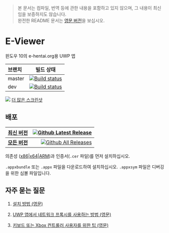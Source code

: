 > 본 문서는 컴파일, 번역 등에 관한 내용을 포함하고 있지 않으며, 그 내용이 최신임을 보증하지도 않습니다.  
> 완전한 README 문서는 [영문 버전](/README.md)을 보십시오.

# E-Viewer
윈도우 10의 e-hentai.org용 UWP 앱

| 브랜치 | 빌드 상태 |
| :----- | :-----------: |
| master | [![Build status](https://ci.appveyor.com/api/projects/status/fcfmss6sltiub0sb/branch/master?svg=true)](https://ci.appveyor.com/project/OpportunityLiu/exviewer/branch/master) |
| dev    | [![Build status](https://ci.appveyor.com/api/projects/status/fcfmss6sltiub0sb/branch/dev?svg=true)](https://ci.appveyor.com/project/OpportunityLiu/exviewer/branch/dev) |

[![](https://raw.github.com/wiki/OpportunityLiu/E-Viewer/Images/Screenshots/1.png)](https://github.com/OpportunityLiu/E-Viewer/wiki)
[더 많은 스크린샷](https://github.com/OpportunityLiu/E-Viewer/wiki/主页)  

## 배포
| [**최신 버전**](https://github.com/OpportunityLiu/E-Viewer/releases/latest) | [![Github Latest Release](https://img.shields.io/github/downloads/OpportunityLiu/E-Viewer/latest/total.svg)](https://github.com/OpportunityLiu/E-Viewer/releases/latest) |
| :--- | ---: |
| [**모든 버전**](https://github.com/OpportunityLiu/E-Viewer/releases) | [![Github All Releases](https://img.shields.io/github/downloads/OpportunityLiu/E-Viewer/total.svg)](https://github.com/OpportunityLiu/E-Viewer/releases) |

의존성 ([x86](https://raw.github.com/wiki/OpportunityLiu/E-Viewer/Dependencies/x86.zip)|[x64](https://raw.github.com/wiki/OpportunityLiu/E-Viewer/Dependencies/x64.zip)|[ARM](https://raw.github.com/wiki/OpportunityLiu/E-Viewer/Dependencies/ARM.zip))과 인증서(`.cer` 파일)를 먼저 설치하십시오.

`.appxbundle` 또는 `.appx` 파일을 다운로드하여 설치하십시오.
`.appxsym` 파일은 디버깅을 위한 심볼 파일입니다.

## 자주 묻는 질문
1. [설치 방법 (영문)](https://github.com/OpportunityLiu/E-Viewer/wiki/How-to-Install)

2. [UWP 앱에서 네트워크 프록시를 사용하는 방법 (영문)](https://github.com/OpportunityLiu/E-Viewer/wiki/Resolve-Connection-Issues)

3. [키보드 또는 Xbox 컨트롤러 사용자를 위한 팁 (영문)](https://github.com/OpportunityLiu/E-Viewer/wiki/Tips)